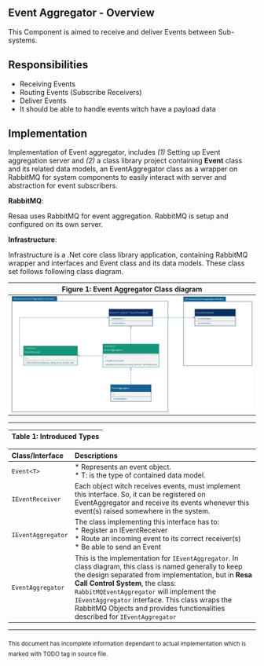 __Event Aggregator - Overview__
------

This Component is aimed to receive and deliver Events between Sub-systems.

Responsibilities
------

* Receiving Events
* Routing Events (Subscribe Receivers)
* Deliver Events
* It should be able to handle events witch have a payload data


Implementation
------


Implementation of Event aggregator, includes _(1)_ Setting up Event aggregation server and _(2)_ a class library project containing __Event__ class and its related data models, an EventAggregator class as a wrapper on RabbitMQ for system components to easily interact with server and abstraction for event subscribers.

__RabbitMQ__:

Resaa uses RabbitMQ for event aggregation. 
RabbitMQ is setup and configured on its own server.

__Infrastructure__:

Infrastructure is a .Net core class library application, containing RabbitMQ wrapper and interfaces and Event class and its data models. These class set follows following class diagram.


| Figure 1: Event Aggregator Class diagram|
|:-------------------------------------------:|
|![Class Diagram](event-aggregator-class-diagram.png)     |

---

|Table 1: Introduced Types|
|:------------------------------------------------------:|

| Class/Interface | Descriptions |
|:---|:---|
|```Event<T>```|* Represents an event object.<br> * T: is the type of contained data model.|
|```IEventReceiver```| Each object witch receives events, must implement this interface. So, it can be registered on EventAggregator and receive its events whenever this event(s) raised somewhere in the system.|
|```IEventAggregator```| The class implementing this interface has to: <br>* Register an IEventReceiver <br>* Route an incoming event to its correct receiver(s)<br>* Be able to send an Event<br>|
| ```EventAggregator```| This is the implementation for ```IEventAggregator```. In class diagram, this class is named generally to keep the design separated from implementation, but in __Resa Call Control System__, the class:  ```RabbitMQEventAggregator``` will implement the ```IEventAggregator``` interface. This class wraps the RabbitMQ Objects and provides functionalities described for ```IEventAggregator```|


______________________________
<sub>This document has incomplete information dependant to actual implementation which is marked with TODO tag in source file.</sup>